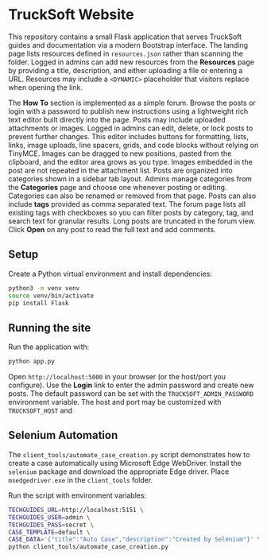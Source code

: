 # TruckSoft Website

This repository contains a small Flask application that serves TruckSoft guides and documentation via a modern Bootstrap interface. The landing page lists resources defined in `resources.json` rather than scanning the folder. Logged in admins can add new resources from the **Resources** page by providing a title, description, and either uploading a file or entering a URL. Resources may include a `<DYNAMIC>` placeholder that visitors replace when opening the link.

The **How To** section is implemented as a simple forum. Browse the posts or login with a password to publish new instructions using a lightweight rich text editor built directly into the page. Posts may include uploaded attachments or images. Logged in admins can edit, delete, or lock posts to prevent further changes. This editor includes buttons for formatting, lists, links, image uploads, line spacers, grids, and code blocks without relying on TinyMCE. Images can be dragged to new positions, pasted from the clipboard, and the editor area grows as you type. Images embedded in the post are not repeated in the attachment list. Posts are organized into categories shown in a sidebar tab layout. Admins manage categories from the **Categories** page and choose one whenever posting or editing. Categories can also be renamed or removed from that page. Posts can also include **tags** provided as comma separated text. The forum page lists all existing tags with checkboxes so you can filter posts by category, tag, and search text for granular results.
Long posts are truncated in the forum view. Click **Open** on any post to read the full text and add comments.

## Setup

Create a Python virtual environment and install dependencies:

```bash
python3 -m venv venv
source venv/bin/activate
pip install Flask
```

## Running the site

Run the application with:

```bash
python app.py
```

Open `http://localhost:5000` in your browser (or the host/port you configure).
Use the **Login** link to enter the admin password and create new posts. The
default password can be set with the `TRUCKSOFT_ADMIN_PASSWORD` environment
variable. The host and port may be customized with `TRUCKSOFT_HOST` and


## Selenium Automation

The `client_tools/automate_case_creation.py` script demonstrates how to create a case automatically using Microsoft Edge WebDriver. Install the `selenium` package and download the appropriate Edge driver. Place `msedgedriver.exe` in the `client_tools` folder.

Run the script with environment variables:

```bash
TECHGUIDES_URL=http://localhost:5151 \
TECHGUIDES_USER=admin \
TECHGUIDES_PASS=secret \
CASE_TEMPLATE=default \
CASE_DATA='{"title":"Auto Case","description":"Created by Selenium"}' \
python client_tools/automate_case_creation.py
```
